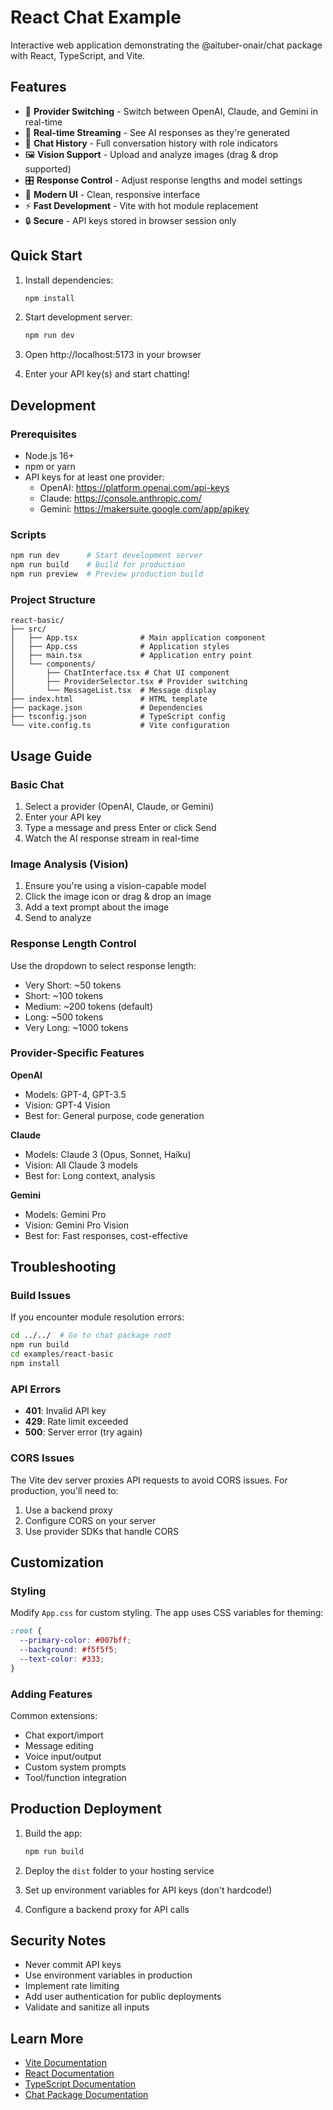 # React Chat Example

Interactive web application demonstrating the @aituber-onair/chat package with React, TypeScript, and Vite.

## Features

- 🔄 **Provider Switching** - Switch between OpenAI, Claude, and Gemini in real-time
- 💬 **Real-time Streaming** - See AI responses as they're generated
- 📝 **Chat History** - Full conversation history with role indicators
- 🖼️ **Vision Support** - Upload and analyze images (drag & drop supported)
- 🎛️ **Response Control** - Adjust response lengths and model settings
- 🎨 **Modern UI** - Clean, responsive interface
- ⚡ **Fast Development** - Vite with hot module replacement
- 🔒 **Secure** - API keys stored in browser session only

## Quick Start

1. Install dependencies:
   ```bash
   npm install
   ```

2. Start development server:
   ```bash
   npm run dev
   ```

3. Open http://localhost:5173 in your browser

4. Enter your API key(s) and start chatting!

## Development

### Prerequisites

- Node.js 16+
- npm or yarn
- API keys for at least one provider:
  - OpenAI: https://platform.openai.com/api-keys
  - Claude: https://console.anthropic.com/
  - Gemini: https://makersuite.google.com/app/apikey

### Scripts

```bash
npm run dev      # Start development server
npm run build    # Build for production
npm run preview  # Preview production build
```

### Project Structure

```
react-basic/
├── src/
│   ├── App.tsx              # Main application component
│   ├── App.css              # Application styles
│   ├── main.tsx             # Application entry point
│   └── components/
│       ├── ChatInterface.tsx # Chat UI component
│       ├── ProviderSelector.tsx # Provider switching
│       └── MessageList.tsx  # Message display
├── index.html               # HTML template
├── package.json             # Dependencies
├── tsconfig.json            # TypeScript config
└── vite.config.ts           # Vite configuration
```

## Usage Guide

### Basic Chat

1. Select a provider (OpenAI, Claude, or Gemini)
2. Enter your API key
3. Type a message and press Enter or click Send
4. Watch the AI response stream in real-time

### Image Analysis (Vision)

1. Ensure you're using a vision-capable model
2. Click the image icon or drag & drop an image
3. Add a text prompt about the image
4. Send to analyze

### Response Length Control

Use the dropdown to select response length:
- Very Short: ~50 tokens
- Short: ~100 tokens
- Medium: ~200 tokens (default)
- Long: ~500 tokens
- Very Long: ~1000 tokens

### Provider-Specific Features

**OpenAI**
- Models: GPT-4, GPT-3.5
- Vision: GPT-4 Vision
- Best for: General purpose, code generation

**Claude**
- Models: Claude 3 (Opus, Sonnet, Haiku)
- Vision: All Claude 3 models
- Best for: Long context, analysis

**Gemini**
- Models: Gemini Pro
- Vision: Gemini Pro Vision
- Best for: Fast responses, cost-effective

## Troubleshooting

### Build Issues

If you encounter module resolution errors:
```bash
cd ../../  # Go to chat package root
npm run build
cd examples/react-basic
npm install
```

### API Errors

- **401**: Invalid API key
- **429**: Rate limit exceeded
- **500**: Server error (try again)

### CORS Issues

The Vite dev server proxies API requests to avoid CORS issues. For production, you'll need to:
1. Use a backend proxy
2. Configure CORS on your server
3. Use provider SDKs that handle CORS

## Customization

### Styling

Modify `App.css` for custom styling. The app uses CSS variables for theming:

```css
:root {
  --primary-color: #007bff;
  --background: #f5f5f5;
  --text-color: #333;
}
```

### Adding Features

Common extensions:
- Chat export/import
- Message editing
- Voice input/output
- Custom system prompts
- Tool/function integration

## Production Deployment

1. Build the app:
   ```bash
   npm run build
   ```

2. Deploy the `dist` folder to your hosting service

3. Set up environment variables for API keys (don't hardcode!)

4. Configure a backend proxy for API calls

## Security Notes

- Never commit API keys
- Use environment variables in production
- Implement rate limiting
- Add user authentication for public deployments
- Validate and sanitize all inputs

## Learn More

- [Vite Documentation](https://vitejs.dev/)
- [React Documentation](https://react.dev/)
- [TypeScript Documentation](https://www.typescriptlang.org/)
- [Chat Package Documentation](../../README.md)